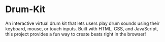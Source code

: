# Drum-Kit
An interactive virtual drum kit that lets users play drum sounds using their keyboard, mouse, or touch inputs. Built with HTML, CSS, and JavaScript, this project provides a fun way to create beats right in the browser!
